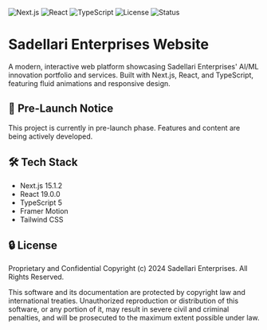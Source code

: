 ![Next.js](https://img.shields.io/badge/Next.js-15.1.2-black)
![React](https://img.shields.io/badge/React-19.0.0-blue)
![TypeScript](https://img.shields.io/badge/TypeScript-5.0-blue)
![License](https://img.shields.io/badge/License-Proprietary-red)
![Status](https://img.shields.io/badge/Status-Pre--Launch-yellow)

# Sadellari Enterprises Website

A modern, interactive web platform showcasing Sadellari Enterprises' AI/ML innovation portfolio and services. Built with Next.js, React, and TypeScript, featuring fluid animations and responsive design.

## 🚧 Pre-Launch Notice

This project is currently in pre-launch phase. Features and content are being actively developed.

## 🛠️ Tech Stack

- Next.js 15.1.2
- React 19.0.0
- TypeScript 5
- Framer Motion
- Tailwind CSS

## 🔒 License

Proprietary and Confidential
Copyright (c) 2024 Sadellari Enterprises. All Rights Reserved.

This software and its documentation are protected by copyright law and international treaties. Unauthorized reproduction or distribution of this software, or any portion of it, may result in severe civil and criminal penalties, and will be prosecuted to the maximum extent possible under law.
